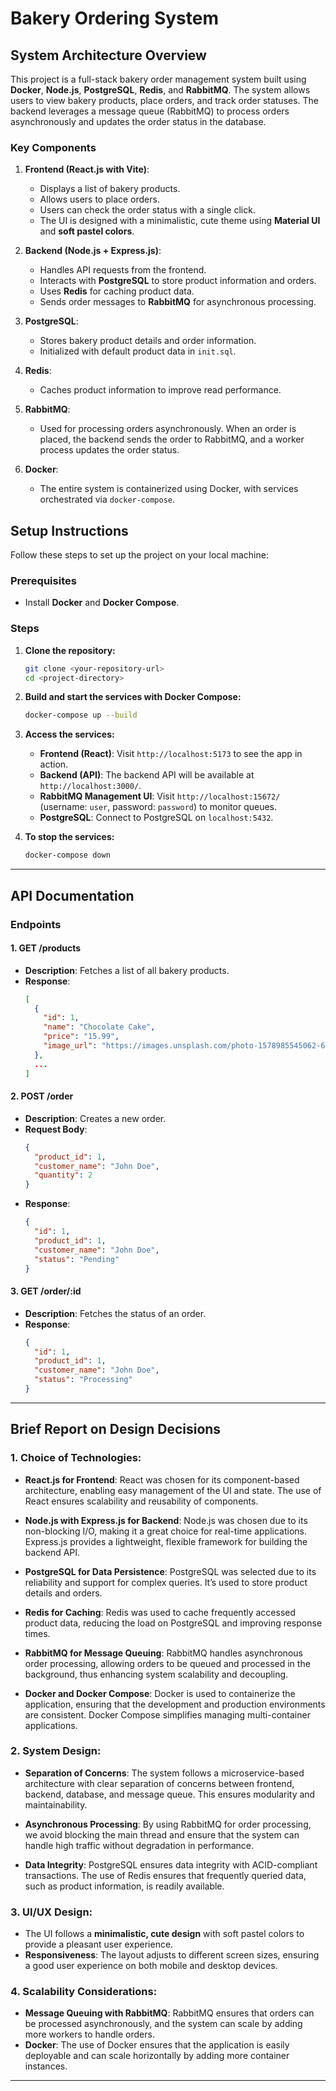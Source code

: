 # Bakery Ordering System

## System Architecture Overview

This project is a full-stack bakery order management system built using **Docker**, **Node.js**, **PostgreSQL**, **Redis**, and **RabbitMQ**. The system allows users to view bakery products, place orders, and track order statuses. The backend leverages a message queue (RabbitMQ) to process orders asynchronously and updates the order status in the database.

### Key Components

1. **Frontend (React.js with Vite)**:
   - Displays a list of bakery products.
   - Allows users to place orders.
   - Users can check the order status with a single click.
   - The UI is designed with a minimalistic, cute theme using **Material UI** and **soft pastel colors**.

2. **Backend (Node.js + Express.js)**:
   - Handles API requests from the frontend.
   - Interacts with **PostgreSQL** to store product information and orders.
   - Uses **Redis** for caching product data.
   - Sends order messages to **RabbitMQ** for asynchronous processing.

3. **PostgreSQL**:
   - Stores bakery product details and order information.
   - Initialized with default product data in `init.sql`.

4. **Redis**:
   - Caches product information to improve read performance.

5. **RabbitMQ**:
   - Used for processing orders asynchronously. When an order is placed, the backend sends the order to RabbitMQ, and a worker process updates the order status.

6. **Docker**:
   - The entire system is containerized using Docker, with services orchestrated via `docker-compose`.

## Setup Instructions

Follow these steps to set up the project on your local machine:

### Prerequisites
- Install **Docker** and **Docker Compose**.

### Steps

1. **Clone the repository:**
   ```bash
   git clone <your-repository-url>
   cd <project-directory>
   ```

2. **Build and start the services with Docker Compose:**
   ```bash
   docker-compose up --build
   ```

3. **Access the services:**
   - **Frontend (React)**: Visit `http://localhost:5173` to see the app in action.
   - **Backend (API)**: The backend API will be available at `http://localhost:3000/`.
   - **RabbitMQ Management UI**: Visit `http://localhost:15672/` (username: `user`, password: `password`) to monitor queues.
   - **PostgreSQL**: Connect to PostgreSQL on `localhost:5432`.

4. **To stop the services:**
   ```bash
   docker-compose down
   ```

---

## API Documentation

### Endpoints

#### 1. **GET /products**
- **Description**: Fetches a list of all bakery products.
- **Response**:
  ```json
  [
    {
      "id": 1,
      "name": "Chocolate Cake",
      "price": "15.99",
      "image_url": "https://images.unsplash.com/photo-1578985545062-69928b1d9587?ixlib=rb-1.2.1&auto=format&fit=crop&w=500&q=80"
    },
    ...
  ]
  ```

#### 2. **POST /order**
- **Description**: Creates a new order.
- **Request Body**:
  ```json
  {
    "product_id": 1,
    "customer_name": "John Doe",
    "quantity": 2
  }
  ```
- **Response**:
  ```json
  {
    "id": 1,
    "product_id": 1,
    "customer_name": "John Doe",
    "status": "Pending"
  }
  ```

#### 3. **GET /order/:id**
- **Description**: Fetches the status of an order.
- **Response**:
  ```json
  {
    "id": 1,
    "product_id": 1,
    "customer_name": "John Doe",
    "status": "Processing"
  }
  ```

---

## Brief Report on Design Decisions

### **1. Choice of Technologies:**

- **React.js for Frontend**: React was chosen for its component-based architecture, enabling easy management of the UI and state. The use of React ensures scalability and reusability of components.
  
- **Node.js with Express.js for Backend**: Node.js was chosen due to its non-blocking I/O, making it a great choice for real-time applications. Express.js provides a lightweight, flexible framework for building the backend API.
  
- **PostgreSQL for Data Persistence**: PostgreSQL was selected due to its reliability and support for complex queries. It’s used to store product details and orders.
  
- **Redis for Caching**: Redis was used to cache frequently accessed product data, reducing the load on PostgreSQL and improving response times.
  
- **RabbitMQ for Message Queuing**: RabbitMQ handles asynchronous order processing, allowing orders to be queued and processed in the background, thus enhancing system scalability and decoupling.

- **Docker and Docker Compose**: Docker is used to containerize the application, ensuring that the development and production environments are consistent. Docker Compose simplifies managing multi-container applications.

### **2. System Design:**

- **Separation of Concerns**: The system follows a microservice-based architecture with clear separation of concerns between frontend, backend, database, and message queue. This ensures modularity and maintainability.

- **Asynchronous Processing**: By using RabbitMQ for order processing, we avoid blocking the main thread and ensure that the system can handle high traffic without degradation in performance.

- **Data Integrity**: PostgreSQL ensures data integrity with ACID-compliant transactions. The use of Redis ensures that frequently queried data, such as product information, is readily available.

### **3. UI/UX Design:**

- The UI follows a **minimalistic, cute design** with soft pastel colors to provide a pleasant user experience. 
- **Responsiveness**: The layout adjusts to different screen sizes, ensuring a good user experience on both mobile and desktop devices.
  
### **4. Scalability Considerations:**

- **Message Queuing with RabbitMQ**: RabbitMQ ensures that orders can be processed asynchronously, and the system can scale by adding more workers to handle orders.
- **Docker**: The use of Docker ensures that the application is easily deployable and can scale horizontally by adding more container instances.

---
